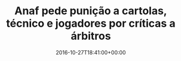 ---
layout: post
title: "Anaf pede punição a cartolas, técnico e jogadores por críticas a árbitros"
date: 2016-10-27T18:41:00+00:00
external_link: "http://globoesporte.globo.com/futebol/noticia/2016/10/anaf-pede-punicao-cartolas-tecnicos-e-jogadores-por-criticas-arbitros.html"
categories: news globo.com
---